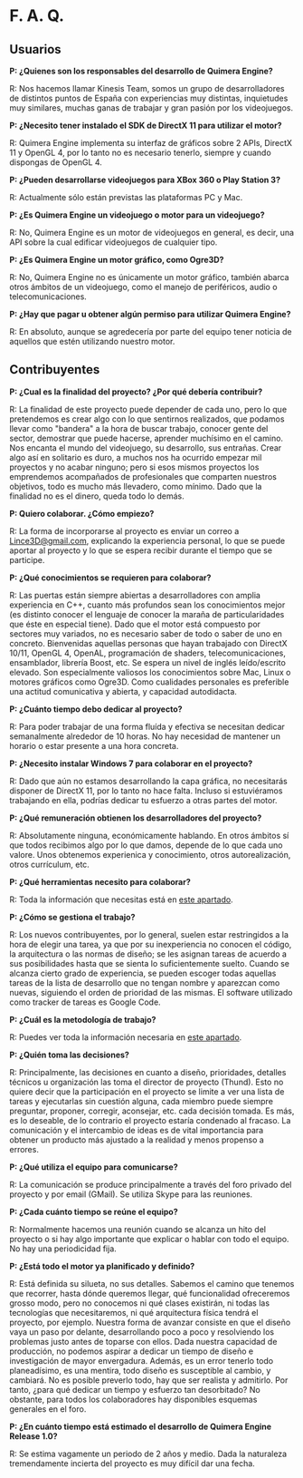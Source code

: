 # F. A. Q. #


## Usuarios ##

**P: ¿Quienes son los responsables del desarrollo de Quimera Engine?**

R: Nos hacemos llamar Kinesis Team, somos un grupo de desarrolladores de distintos puntos de España con experiencias muy distintas, inquietudes muy similares, muchas ganas de trabajar y gran pasión por los videojuegos.

**P: ¿Necesito tener instalado el SDK de DirectX 11 para utilizar el motor?**

R: Quimera Engine implementa su interfaz de gráficos sobre 2 APIs, DirectX 11 y OpenGL 4, por lo tanto no es necesario tenerlo, siempre y cuando dispongas de OpenGL 4.

**P: ¿Pueden desarrollarse videojuegos para XBox 360 o Play Station 3?**

R: Actualmente sólo están previstas las plataformas PC y Mac.

**P: ¿Es Quimera Engine un videojuego o motor para un videojuego?**

R: No, Quimera Engine es un motor de videojuegos en general, es decir, una API sobre la cual edificar videojuegos de cualquier tipo.

**P: ¿Es Quimera Engine un motor gráfico, como Ogre3D?**

R: No, Quimera Engine no es únicamente un motor gráfico, también abarca otros ámbitos de un videojuego, como el manejo de periféricos, audio o telecomunicaciones.

**P: ¿Hay que pagar u obtener algún permiso para utilizar Quimera Engine?**

R: En absoluto, aunque se agredecería por parte del equipo tener noticia de aquellos que estén utilizando nuestro motor.


## Contribuyentes ##

**P: ¿Cual es la finalidad del proyecto? ¿Por qué debería contribuir?**

R: La finalidad de este proyecto puede depender de cada uno, pero lo que pretendemos es crear algo con lo que sentirnos realizados, que podamos llevar como "bandera" a la hora de buscar trabajo, conocer gente del sector, demostrar que puede hacerse, aprender muchísimo en el camino. Nos encanta el mundo del videojuego, su desarrollo, sus entrañas. Crear algo así en solitario es duro, a muchos nos ha ocurrido empezar mil proyectos y no acabar ninguno; pero si esos mismos proyectos los emprendemos acompañados de profesionales que comparten nuestros objetivos, todo es mucho más llevadero, como mínimo. Dado que la finalidad no es el dinero, queda todo lo demás.

**P: Quiero colaborar. ¿Cómo empiezo?**

R: La forma de incorporarse al proyecto es enviar un correo a Lince3D@gmail.com, explicando la experiencia personal, lo que se puede aportar al proyecto y lo que se espera recibir durante el tiempo que se participe.

**P: ¿Qué conocimientos se requieren para colaborar?**

R: Las puertas están siempre abiertas a desarrolladores con amplia experiencia en C++, cuanto más profundos sean los conocimientos mejor (es distinto conocer el lenguaje de conocer la maraña de particularidades que éste en especial tiene). Dado que el motor está compuesto por sectores muy variados, no es necesario saber de todo o saber de uno en concreto. Bienvenidas aquellas personas que hayan trabajado con DirectX 10/11, OpenGL 4, OpenAL, programación de shaders, telecomunicaciones, ensamblador, librería Boost, etc. Se espera un nivel de inglés leído/escrito elevado. Son especialmente valiosos los conocimientos sobre Mac, Linux o motores gráficos como Ogre3D. Como cualidades personales es preferible una actitud comunicativa y abierta, y capacidad autodidacta.

**P: ¿Cuánto tiempo debo dedicar al proyecto?**

R: Para poder trabajar de una forma fluída y efectiva se necesitan dedicar semanalmente alrededor de 10 horas. No hay necesidad de mantener un horario o estar presente a una hora concreta.

**P: ¿Necesito instalar Windows 7 para colaborar en el proyecto?**

R: Dado que aún no estamos desarrollando la capa gráfica, no necesitarás disponer de DirectX 11, por lo tanto no hace falta. Incluso si estuviéramos trabajando en ella, podrías dedicar tu esfuerzo a otras partes del motor.

**P: ¿Qué remuneración obtienen los desarrolladores del proyecto?**

R: Absolutamente ninguna, económicamente hablando. En otros ámbitos sí que todos recibimos algo por lo que damos, depende de lo que cada uno valore. Unos obtenemos experienica y conocimiento, otros autorealización, otros currículum, etc.

**P: ¿Qué herramientas necesito para colaborar?**

R: Toda la información que necesitas está en [este apartado](InTools.md).

**P: ¿Cómo se gestiona el trabajo?**

R: Los nuevos contribuyentes, por lo general, suelen estar restringidos a la hora de elegir una tarea, ya que por su inexperiencia no conocen el código, la arquitectura o las normas de diseño; se les asignan tareas de acuerdo a sus posibilidades hasta que se sienta lo suficientemente suelto. Cuando se alcanza cierto grado de experiencia, se pueden escoger todas aquellas tareas de la lista de desarrollo que no tengan nombre y aparezcan como nuevas, siguiendo el orden de prioridad de las mismas. El software utilizado como tracker de tareas es Google Code.

**P: ¿Cuál es la metodología de trabajo?**

R: Puedes ver toda la información necesaria en [este apartado](Workflow.md).

**P: ¿Quién toma las decisiones?**

R: Principalmente, las decisiones en cuanto a diseño, prioridades, detalles técnicos u organización las toma el director de proyecto (Thund). Esto no quiere decir que la participación en el proyecto se limite a ver una lista de tareas y ejecutarlas sin cuestión alguna, cada miembro puede siempre preguntar, proponer, corregir, aconsejar, etc. cada decisión tomada. Es más, es lo deseable, de lo contrario el proyecto estaría condenado al fracaso. La comunicación y el intercambio de ideas es de vital importancia para obtener un producto más ajustado a la realidad y menos propenso a errores.

**P: ¿Qué utiliza el equipo para comunicarse?**

R: La comunicación se produce principalmente a través del foro privado del proyecto y por email (GMail). Se utiliza Skype para las reuniones.

**P: ¿Cada cuánto tiempo se reúne el equipo?**

R: Normalmente hacemos una reunión cuando se alcanza un hito del proyecto o si hay algo importante que explicar o hablar con todo el equipo. No hay una periodicidad fija.

**P: ¿Está todo el motor ya planificado y definido?**

R: Está definida su silueta, no sus detalles. Sabemos el camino que tenemos que recorrer, hasta dónde queremos llegar, qué funcionalidad ofreceremos grosso modo, pero no conocemos ni qué clases existirán, ni todas las tecnologías que necesitaremos, ni qué arquitectura física tendrá el proyecto, por ejemplo. Nuestra forma de avanzar consiste en que el diseño vaya un paso por delante, desarrollando poco a poco y resolviendo los problemas justo antes de toparse con ellos. Dada nuestra capacidad de producción, no podemos aspirar a dedicar un tiempo de diseño e investigación de mayor envergadura. Además, es un error tenerlo todo planeadísimo, es una mentira, todo diseño es susceptible al cambio, y cambiará. No es posible preverlo todo, hay que ser realista y admitirlo. Por tanto, ¿para qué dedicar un tiempo y esfuerzo tan desorbitado? No obstante, para todos los colaboradores hay disponibles esquemas generales en el foro.

**P: ¿En cuánto tiempo está estimado el desarrollo de Quimera Engine Release 1.0?**

R: Se estima vagamente un periodo de 2 años y medio. Dada la naturaleza tremendamente incierta del proyecto es muy difícil dar una fecha.